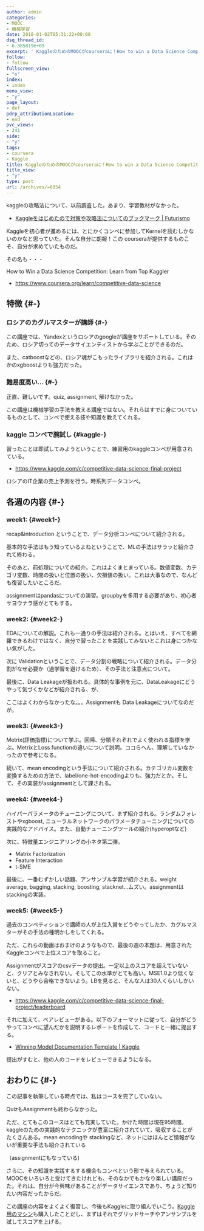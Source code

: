 ```yaml
---
author: admin
categories:
- MOOC
- 機械学習
date: 2018-01-02T05:31:22+00:00
dsq_thread_id:
- 6.385819e+09
excerpt: ' KaggleのためのMOOCがcourseraに！How to win a Data Science Competitionを受けた'
follow:
- follow
fullscreen_view:
- "n"
index:
- index
menu_view:
- "y"
page_layout:
- def
pdrp_attributionLocation:
- end
pvc_views:
- 241
side:
- "y"
tags:
- coursera
- Kaggle
title: KaggleのためのMOOCがcourseraに！How to win a Data Science Competitionを受けた
title_view:
- "y"
type: post
url: /archives/=6854
---
```


kaggleの攻略法について、以前調査した。あまり、学習教材がなかった。

  * [Kaggleをはじめたので対策や攻略法についてのブックマーク | Futurismo][1]

Kaggleを初心者が進めるには、とにかくコンペに参加してKernelを読むしかないのかなと思っていた。そんな自分に朗報！この courseraが提供するものこそ、自分が求めていたものだ。

その名も・・・

How to Win a Data Science Competition: Learn from Top Kaggler

  * <https://www.coursera.org/learn/competitive-data-science>

## 特徴 {#-}

### ロシアのカグルマスターが講師 {#-}

この講座では、Yandexというロシアのgoogleが講座をサポートしている。そのため、ロシア切ってのデータサイエンティストから学ぶことができるのだ。

また、catboostなどの、ロシア魂がこもったライブラリを紹介される。これはかのxgboostよりも強力だった。

### 難易度高い&#8230; {#-}

正直、難しいです。quiz, assignment, 解けなかった。

この講座は機械学習の手法を教える講座ではない。それらはすでに身についているものとして、コンペで使える技や知識を教えてくれる。

### kaggle コンペで腕試し {#kaggle-}

習ったことは即試してみようということで、練習用のkaggleコンペが用意されている。

  * <https://www.kaggle.com/c/competitive-data-science-final-project>

ロシアのIT企業の売上予測を行う。時系列データコンペ。

## 各週の内容 {#-}

### week1: {#week1-}

recap&introduction ということで、データ分析コンペについて紹介される。

基本的な手法はもう知っているよねということで、MLの手法はサラッと紹介されて終わる。

そのあと、前処理についての紹介。これはよくまとまっている。数値変数、カテゴリ変数、時間の扱いと位置の扱い、欠損値の扱い。これは大事なので、なんども復習したいところだ。

assignmentはpandasについての演習。groupbyを多用する必要があり、初心者サヨウナラ感がとてもする。

### week2: {#week2-}

EDAについての解説。これも一通りの手法は紹介される。とはいえ、すべてを網羅できるわけではなく、自分で習ったことを実践してみないとこれは身につかない気がした。

次に Validationということで、データ分割の戦略について紹介される。データ分割がなぜ必要か（過学習を避けるため）、その手法と注意点について。

最後に、Data Leakageが扱われる。具体的な事例を元に、DataLeakageにどうやって気づくかなどが紹介される、が、
  
ここはよくわからなかったな。。。Assignmentも Data Leakageについてなのだが。

### week3: {#week3-}

Metrix(評価指標)について学ぶ。回帰、分類それぞれでよく使われる指標を学ぶ。MetrixとLoss functionの違いについて説明。ココらへん、理解していなかったので参考になる。

続いて、mean encodingという手法について紹介される。カテゴリカル変数を変換するための方法で、label/one-hot-encodingよりも、強力だとか。そして、その実装がassignmentとして課される。

### week4: {#week4-}

ハイパーパラメータのチューニングについて、まず紹介される。ランダムフォレストやxgboost, ニューラルネットワークのパラメータチューニングについての実践的なアドバイス。また、自動チューニングツールの紹介(hyperoptなど)

次に、特徴量エンジニアリングの小ネタ第二弾。

  * Matrix Factorization
  * Feature Interaction
  * t-SME

最後に、一番むずかしい話題、アンサンブル学習が紹介される。weight average, bagging, stacking, boosting, stacknet&#8230;ムズい。assignmentはstackingの実装。

### week5: {#week5-}

過去のコンペティションで講師の人が上位入賞をどうやってしたか、カグルマスターがその手法の種明かしをしてくれる。

ただ、これらの動画はおまけのようなもので、最後の週の本題は、用意されたKaggleコンペで上位スコアを取ること。

Assignmentがスコアのcsvデータの提出。一定以上のスコアを超えていないと、クリアとみなされない。そしてこの水準がとても高い。MSE1.0より低くないと、どうやら合格できないよう。LBを見ると、そんな人は30人くらいしかいない。

  * <https://www.kaggle.com/c/competitive-data-science-final-project/leaderboard>

それに加えて、ペアレビューがある。以下のフォーマットに従って、自分がどうやってコンペに望んだかを説明するレポートを作成して、コードと一緒に提出する。

  * [Winning Model Documentation Template | Kaggle][2]

提出がすむと、他の人のコードをレビューできるようになる。

## おわりに {#-}

この記事を執筆している時点では、私はコースを完了していない。
  
QuizもAssignmentも終わらなかった。

ただ、とてもこのコースはとても充実していた。かけた時間は現在95時間。kaggleのための実践的なテクニックが豊富に紹介されていて、吸収することがたくさんある。mean encodingや stackingなど、ネットにはほんとど情報がないが重要な手法も紹介されている
  
（assignmentにもなっている)

さらに、その知識を実践するする機会もコンペという形で与えられている。MOOCをいろいろと受けてきたけれども、そのなかでもかなり楽しい講座だった。それは、自分が今興味があることがデータサイエンスであり、ちょうど知りたい内容だったからだ。

この講座の内容をよくよく復習し、今後もKaggleに取り組んでいこう。[Kaggle用のマシン][3]も購入したことだし、まずはそれでグリッドサーチやアンサンブルを試してスコアを上げる。

 [1]: https://futurismo.biz/archives/6744
 [2]: https://www.kaggle.com/wiki/WinningModelDocumentationTemplate
 [3]: https://futurismo.biz/archives/6850